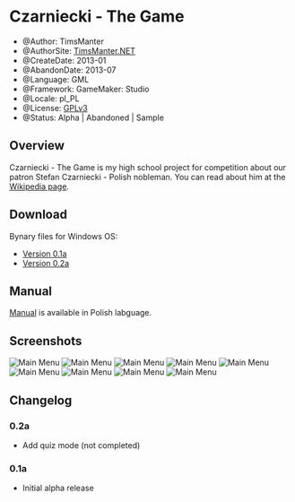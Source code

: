 # Czarniecki - The Game

* @Author: TimsManter
* @AuthorSite: [TimsManter.NET](http://timsmanter.net/)
* @CreateDate: 2013-01
* @AbandonDate: 2013-07
* @Language: GML
* @Framework: GameMaker: Studio
* @Locale: pl_PL
* @License: [GPLv3](LICENSE.md)
* @Status: Alpha | Abandoned | Sample

## Overview

Czarniecki - The Game is my high school project for competition about our patron Stefan Czarniecki - Polish nobleman. You can read about him at the [Wikipedia page](https://www.wikiwand.com/en/Stefan_Czarniecki).

## Download

Bynary files for Windows OS:

- [Version 0.1a](bin/czarniecki_0.1a.exe)
- [Version 0.2a](bin/czarniecki_0.2a.exe)

## Manual

[Manual](docs/description.txt) is available in Polish labguage.

## Screenshots

![Main Menu](docs/screenshots/logo_screen.png)
![Main Menu](docs/screenshots/main_menu_v2.png)
![Main Menu](docs/screenshots/first_map.png)
![Main Menu](docs/screenshots/battle_progress.png)
![Main Menu](docs/screenshots/battle_triple_secondary.png)
![Main Menu](docs/screenshots/description_screen.png)
![Main Menu](docs/screenshots/map_screen.png)
![Main Menu](docs/screenshots/question_screen.png)
![Main Menu](docs/screenshots/end_game_screen.png)

## Changelog

### 0.2a

- Add quiz mode (not completed)

### 0.1a

- Initial alpha release